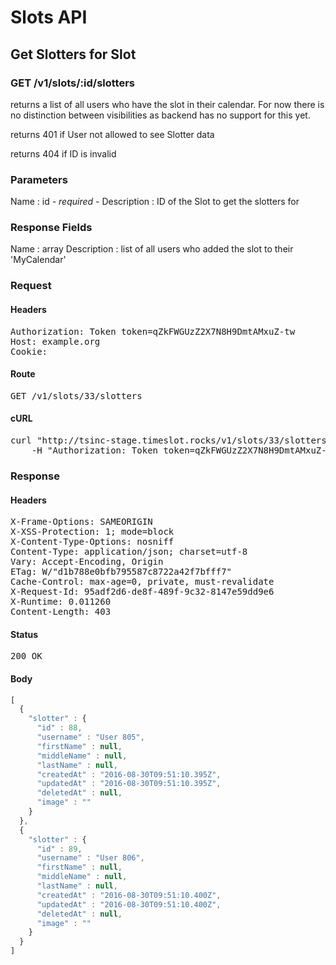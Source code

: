 # Slots API

## Get Slotters for Slot

### GET /v1/slots/:id/slotters

returns a list of all users who have the slot in their calendar. For now there is no distinction between visibilities as backend has no support for this yet.

returns 401 if User not allowed to see Slotter data

returns 404 if ID is invalid

### Parameters

Name : id *- required -*
Description : ID of the Slot to get the slotters for


### Response Fields

Name : array
Description : list of all users who added the slot to their &#39;MyCalendar&#39;

### Request

#### Headers

<pre>Authorization: Token token=qZkFWGUzZ2X7N8H9DmtAMxuZ-tw
Host: example.org
Cookie: </pre>

#### Route

<pre>GET /v1/slots/33/slotters</pre>

#### cURL

<pre class="request">curl &quot;http://tsinc-stage.timeslot.rocks/v1/slots/33/slotters&quot; -X GET \
	-H &quot;Authorization: Token token=qZkFWGUzZ2X7N8H9DmtAMxuZ-tw&quot;</pre>

### Response

#### Headers

<pre>X-Frame-Options: SAMEORIGIN
X-XSS-Protection: 1; mode=block
X-Content-Type-Options: nosniff
Content-Type: application/json; charset=utf-8
Vary: Accept-Encoding, Origin
ETag: W/&quot;d1b788e0bfb795587c8722a42f7bfff7&quot;
Cache-Control: max-age=0, private, must-revalidate
X-Request-Id: 95adf2d6-de8f-489f-9c32-8147e59dd9e6
X-Runtime: 0.011260
Content-Length: 403</pre>

#### Status

<pre>200 OK</pre>

#### Body

```javascript
[
  {
    "slotter" : {
      "id" : 88,
      "username" : "User 805",
      "firstName" : null,
      "middleName" : null,
      "lastName" : null,
      "createdAt" : "2016-08-30T09:51:10.395Z",
      "updatedAt" : "2016-08-30T09:51:10.395Z",
      "deletedAt" : null,
      "image" : ""
    }
  },
  {
    "slotter" : {
      "id" : 89,
      "username" : "User 806",
      "firstName" : null,
      "middleName" : null,
      "lastName" : null,
      "createdAt" : "2016-08-30T09:51:10.400Z",
      "updatedAt" : "2016-08-30T09:51:10.400Z",
      "deletedAt" : null,
      "image" : ""
    }
  }
]
```
